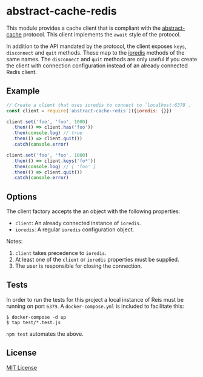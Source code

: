 # abstract-cache-redis

This module provides a cache client that is compliant with the
[abstract-cache](https://github.com/jsumners/abstract-cache) protocol. This
client implements the `await` style of the protocol.

In addition to the API mandated by the protocol, the client exposes
`keys`, `disconnect` and `quit` methods. These map to the
[ioredis](https://npm.im/ioredis) methods of the same names. The `disconnect`
and `quit` methods are only useful if you create the client with connection
configuration instead of an already connected Redis client.

## Example

```js
// Create a client that uses ioredis to connect to `localhost:6379`.
const client = require('abstract-cache-redis')({ioredis: {}})

client.set('foo', 'foo', 1000)
  .then(() => client.has('foo'))
  .then(console.log) // true
  .then(() => client.quit())
  .catch(console.error)

client.set('foo', 'foo', 1000)
  .then(() => client.keys('fo*'))
  .then(console.log) // [ 'foo' ]
  .then(() => client.quit())
  .catch(console.error)
```

## Options

The client factory accepts the an object with the following properties:

+ `client`: An already connected instance of `ioredis`.
+ `ioredis`: A regular `ioredis` configuration object.

Notes:

1. `client` takes precedence to `ioredis`.
1. At least one of the `client` or `ioredis` properties must be supplied.
1. The user is responsible for closing the connection.

## Tests

In order to run the tests for this project a local instance of Reis must
be running on port `6379`. A `docker-compose.yml` is included to facilitate
this:

```shell
$ docker-compose -d up
$ tap test/*.test.js
```

`npm test` automates the above.

## License

[MIT License](http://jsumners.mit-license.org/)
